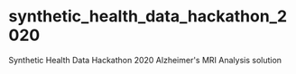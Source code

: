 # synthetic_health_data_hackathon_2020
Synthetic Health Data Hackathon 2020 Alzheimer's MRI Analysis solution
